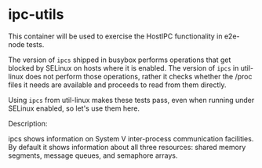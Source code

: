 # ipc-utils

This container will be used to exercise the HostIPC functionality in
e2e-node tests.

The version of `ipcs` shipped in busybox performs operations that get
blocked by SELinux on hosts where it is enabled. The version of `ipcs`
in util-linux does not perform those operations, rather it checks
whether the /proc files it needs are available and proceeds to read
from them directly.

Using `ipcs` from util-linux makes these tests pass, even when running
under SELinux enabled, so let's use them here.

Description:

ipcs shows information on System V inter-process communication
facilities. By default it shows information about all three
resources: shared memory segments, message queues, and semaphore
arrays.
